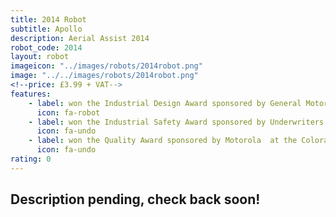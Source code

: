 ```yaml
---
title: 2014 Robot
subtitle: Apollo
description: Aerial Assist 2014
robot_code: 2014
layout: robot
imageicon: "../images/robots/2014robot.png"
image: "../../images/robots/2014robot.png"
<!--price: £3.99 + VAT-->
features:
    - label: won the Industrial Design Award sponsored by General Motors at the Greater Kansas City Regional
      icon: fa-robot
    - label: won the Industrial Safety Award sponsored by Underwriters Laboratories at the Colorado Regional
      icon: fa-undo
    - label: won the Quality Award sponsored by Motorola  at the Colorado Regional
      icon: fa-undo
rating: 0
---
```


<h2>Description pending, check back soon!</h2>
